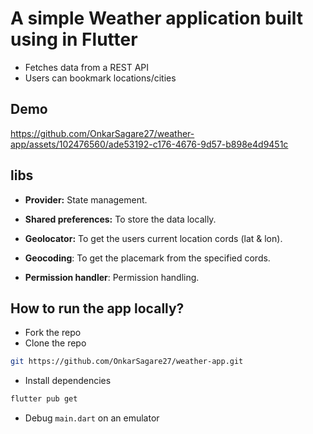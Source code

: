 # A simple Weather application built using in Flutter

- Fetches data from a REST API
- Users can bookmark locations/cities

## Demo


https://github.com/OnkarSagare27/weather-app/assets/102476560/ade53192-c176-4676-9d57-b898e4d9451c


## libs

- **Provider:** State management.

- **Shared preferences:** To store the data locally.

- **Geolocator:** To get the users current location cords (lat & lon).

- **Geocoding**: To get the placemark from the specified cords.

- **Permission handler**: Permission handling.

## How to run the app locally?
- Fork the repo
- Clone the repo
```sh
git https://github.com/OnkarSagare27/weather-app.git
```
- Install dependencies
```sh
flutter pub get
```
- Debug ``main.dart`` on an emulator